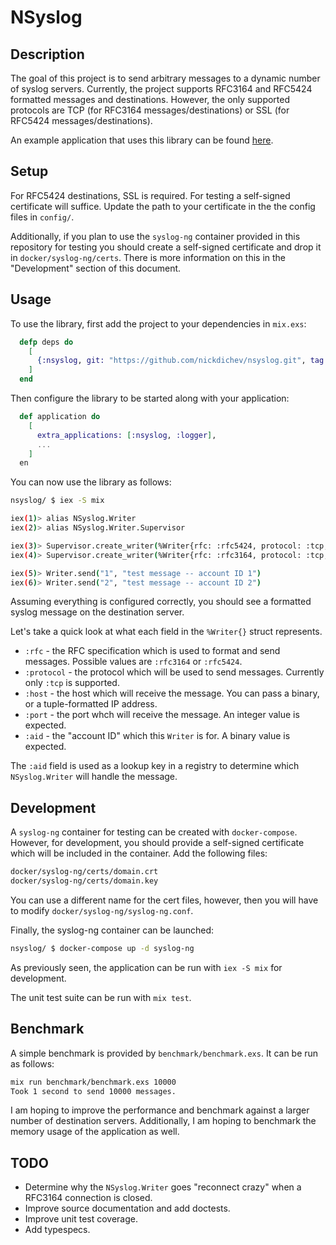 # NSyslog

## Description

The goal of this project is to send arbitrary messages to a dynamic number of syslog servers. Currently, the project supports RFC3164 and RFC5424 formatted messages and destinations. However, the only supported protocols are TCP (for RFC3164 messages/destinations) or SSL (for RFC5424 messages/destinations).

An example application that uses this library can be found [here](https://github.com/nickdichev/kafka_syslog).

## Setup

For RFC5424 destinations, SSL is required. For testing a self-signed certificate will suffice. Update the path to your certificate in the the config files in `config/`.

Additionally, if you plan to use the `syslog-ng` container provided in this repository for testing you should create a self-signed certificate and drop it in `docker/syslog-ng/certs`. There is more information on this in the "Development" section of this document.

## Usage

To use the library, first add the project to your dependencies in `mix.exs`:

```elixir
  defp deps do
    [
      {:nsyslog, git: "https://github.com/nickdichev/nsyslog.git", tag: "0.1.5"}
    ]
  end
```

Then configure the library to be started along with your application:

```elixir
  def application do
    [
      extra_applications: [:nsyslog, :logger],
      ...
    ]
  en
```

You can now use the library as follows:

```bash
nsyslog/ $ iex -S mix

iex(1)> alias NSyslog.Writer
iex(2)> alias NSyslog.Writer.Supervisor

iex(3)> Supervisor.create_writer(%Writer{rfc: :rfc5424, protocol: :tcp, host: "localhost", port: 6514, aid: "1"})
iex(4)> Supervisor.create_writer(%Writer{rfc: :rfc3164, protocol: :tcp, host: {10,3,123,11}, port: 514, aid: "2"})

iex(5)> Writer.send("1", "test message -- account ID 1")
iex(6)> Writer.send("2", "test message -- account ID 2")
```

Assuming everything is configured correctly, you should see a formatted syslog message on the destination server.

Let's take a quick look at what each field in the `%Writer{}` struct represents.

* `:rfc` - the RFC specification which is used to format and send messages. Possible values are `:rfc3164` or `:rfc5424`.
* `:protocol` - the protocol which will be used to send messages. Currently only `:tcp` is supported.
* `:host` - the host which will receive the message. You can pass a binary, or a tuple-formatted IP address.
* `:port` - the port whch will receive the message. An integer value is expected.
* `:aid` - the "account ID" which this `Writer` is for. A binary value is expected.

The `:aid` field is used as a lookup key in a registry to determine which `NSyslog.Writer` will handle the message.

## Development

A `syslog-ng` container for testing can be created with `docker-compose`. However, for development, you should provide a self-signed certificate which will be included in the container. Add the following files:

```bash
docker/syslog-ng/certs/domain.crt
docker/syslog-ng/certs/domain.key
```

You can use a different name for the cert files, however, then you will have to modify `docker/syslog-ng/syslog-ng.conf`.

Finally, the syslog-ng container can be launched:

```bash
nsyslog/ $ docker-compose up -d syslog-ng
```

As previously seen, the application can be run with `iex -S mix` for development. 

The unit test suite can be run with `mix test`.

## Benchmark

A simple benchmark is provided by `benchmark/benchmark.exs`. It can be run as follows:

```bash
mix run benchmark/benchmark.exs 10000
Took 1 second to send 10000 messages.
```

I am hoping to improve the performance and benchmark against a larger number of destination servers. Additionally, I am hoping to benchmark the memory usage of the application as well.

## TODO

* Determine why the `NSyslog.Writer` goes "reconnect crazy" when a RFC3164 connection is closed.
* Improve source documentation and add doctests.
* Improve unit test coverage.
* Add typespecs.